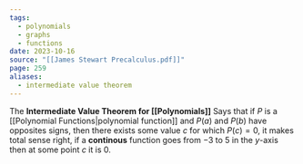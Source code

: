 ```yaml
---
tags:
  - polynomials
  - graphs
  - functions
date: 2023-10-16
source: "[[James Stewart Precalculus.pdf]]"
page: 259
aliases:
  - intermediate value theorem
---
```

The **Intermediate Value Theorem for [[Polynomials]]** Says that if $P$ is a [[Polynomial Functions|polynomial function]] and $P(a)$ and $P(b)$ have opposites signs, then there exists some value $c$ for which $P(c) = 0$, it makes total sense right, if a **continous** function goes from $-3$ to $5$ in the $y$-axis then at some point $c$ it is $0$.